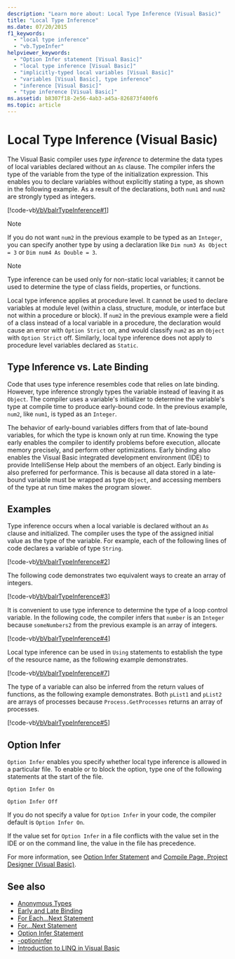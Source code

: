 ```yaml
---
description: "Learn more about: Local Type Inference (Visual Basic)"
title: "Local Type Inference"
ms.date: 07/20/2015
f1_keywords:
  - "local type inference"
  - "vb.TypeInfer"
helpviewer_keywords:
  - "Option Infer statement [Visual Basic]"
  - "local type inference [Visual Basic]"
  - "implicitly-typed local variables [Visual Basic]"
  - "variables [Visual Basic], type inference"
  - "inference [Visual Basic]"
  - "type inference [Visual Basic]"
ms.assetid: b8307f18-2e56-4ab3-a45a-826873f400f6
ms.topic: article
---
```

# Local Type Inference (Visual Basic)

The Visual Basic compiler uses *type inference* to determine the data types of local variables declared without an `As` clause. The compiler infers the type of the variable from the type of the initialization expression. This enables you to declare variables without explicitly stating a type, as shown in the following example. As a result of the declarations, both `num1` and `num2` are strongly typed as integers.

[!code-vb[VbVbalrTypeInference#1](~/samples/snippets/visualbasic/VS_Snippets_VBCSharp/VbVbalrTypeInference/VB/Class1.vb#1)]

> [!NOTE]
> If you do not want `num2` in the previous example to be typed as an `Integer`, you can specify another type by using a declaration like `Dim num3 As Object = 3` or `Dim num4 As Double = 3`.

> [!NOTE]
> Type inference can be used only for non-static local variables; it cannot be used to determine the type of class fields, properties, or functions.

Local type inference applies at procedure level. It cannot be used to declare variables at module level (within a class, structure, module, or interface but not within a procedure or block). If `num2` in the previous example were a field of a class instead of a local variable in a procedure, the declaration would cause an error with `Option Strict` on, and would classify `num2` as an `Object` with `Option Strict` off. Similarly, local type inference does not apply to procedure level variables declared as `Static`.

## Type Inference vs. Late Binding

Code that uses type inference resembles code that relies on late binding. However, type inference strongly types the variable instead of leaving it as `Object`. The compiler uses a variable's initializer to determine the variable's type at compile time to produce early-bound code. In the previous example, `num2`, like `num1`, is typed as an `Integer`.

The behavior of early-bound variables differs from that of late-bound variables, for which the type is known only at run time. Knowing the type early enables the compiler to identify problems before execution, allocate memory precisely, and perform other optimizations. Early binding also enables the Visual Basic integrated development environment (IDE) to provide IntelliSense Help about the members of an object. Early binding is also preferred for performance. This is because all data stored in a late-bound variable must be wrapped as type `Object`, and accessing members of the type at run time makes the program slower.

## Examples

Type inference occurs when a local variable is declared without an `As` clause and initialized. The compiler uses the type of the assigned initial value as the type of the variable. For example, each of the following lines of code declares a variable of type `String`.

[!code-vb[VbVbalrTypeInference#2](~/samples/snippets/visualbasic/VS_Snippets_VBCSharp/VbVbalrTypeInference/VB/Class1.vb#2)]

The following code demonstrates two equivalent ways to create an array of integers.

[!code-vb[VbVbalrTypeInference#3](~/samples/snippets/visualbasic/VS_Snippets_VBCSharp/VbVbalrTypeInference/VB/Class1.vb#3)]

It is convenient to use type inference to determine the type of a loop control variable. In the following code, the compiler infers that `number` is an `Integer` because `someNumbers2` from the previous example is an array of integers.

[!code-vb[VbVbalrTypeInference#4](~/samples/snippets/visualbasic/VS_Snippets_VBCSharp/VbVbalrTypeInference/VB/Class1.vb#4)]

Local type inference can be used in `Using` statements to establish the type of the resource name, as the following example demonstrates.

[!code-vb[VbVbalrTypeInference#7](~/samples/snippets/visualbasic/VS_Snippets_VBCSharp/VbVbalrTypeInference/VB/Class1.vb#7)]

The type of a variable can also be inferred from the return values of functions, as the following example demonstrates. Both `pList1` and `pList2` are arrays of processes because `Process.GetProcesses` returns an array of processes.

[!code-vb[VbVbalrTypeInference#5](~/samples/snippets/visualbasic/VS_Snippets_VBCSharp/VbVbalrTypeInference/VB/Class1.vb#5)]

## Option Infer

`Option Infer` enables you specify whether local type inference is allowed in a particular file. To enable or to block the option, type one of the following statements at the start of the file.

`Option Infer On`

`Option Infer Off`

If you do not specify a value for `Option Infer` in your code, the compiler default is `Option Infer On`.

If the value set for `Option Infer` in a file conflicts with the value set in the IDE or on the command line, the value in the file has precedence.

For more information, see [Option Infer Statement](../../../language-reference/statements/option-infer-statement.md) and [Compile Page, Project Designer (Visual Basic)](/visualstudio/ide/reference/compile-page-project-designer-visual-basic).

## See also

- [Anonymous Types](../objects-and-classes/anonymous-types.md)
- [Early and Late Binding](../early-late-binding/index.md)
- [For Each...Next Statement](../../../language-reference/statements/for-each-next-statement.md)
- [For...Next Statement](../../../language-reference/statements/for-next-statement.md)
- [Option Infer Statement](../../../language-reference/statements/option-infer-statement.md)
- [-optioninfer](../../../reference/command-line-compiler/optioninfer.md)
- [Introduction to LINQ in Visual Basic](../linq/introduction-to-linq.md)
